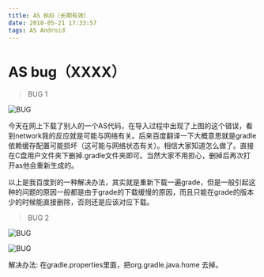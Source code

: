 ```yaml
---
title: AS BUG（长期有效）
date: 2018-05-21 17:33:57
tags: AS Android
---
```

# AS bug（XXXX）

> BUG 1

![BUG](bug1.png)

今天在网上下载了别人的一个AS代码，在导入过程中出现了上图的这个错误，看到network我的反应就是可能与网络有关。后来百度翻译一下大概意思就是gradle依赖缓存配置可能损坏（这可能与网络状态有关）。相信大家知道怎么做了。直接在C盘用户文件夹下删掉.gradle文件夹即可。当然大家不用担心，删掉后再次打开as他会重新生成的。

以上是我百度到的一种解决办法，其实就是重新下载一遍grade，但是一般引起这种的问题的原因一般都是由于grade的下载缓慢的原因，而且只能在grade的版本少的时候能直接删除，否则还是应该对应下载。

> BUG 2

![BUG](bug2.png)

![BUG](bug3.png)

解决办法:
在gradle.properties里面，把org.gradle.java.home 去掉。
